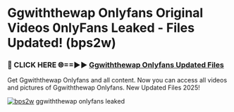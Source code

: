 # Ggwiththewap Onlyfans Original Videos 0nlyFans Leaked - Files Updated! (bps2w)

<h3>🔴 CLICK HERE 🌐==►► <a href="https://tinyurl.com/x26r9saj" rel="nofollow">Ggwiththewap Onlyfans Updated Files</a></h3>

Get Ggwiththewap Onlyfans and all content. Now you can access all videos and pictures of Ggwiththewap Onlyfans. New Updated Files 2025!

[![bps2w](https://i.imgur.com/LkgZPqh.gif)](https://tinyurl.com/x26r9saj)
ggwiththewap onlyfans leaked
